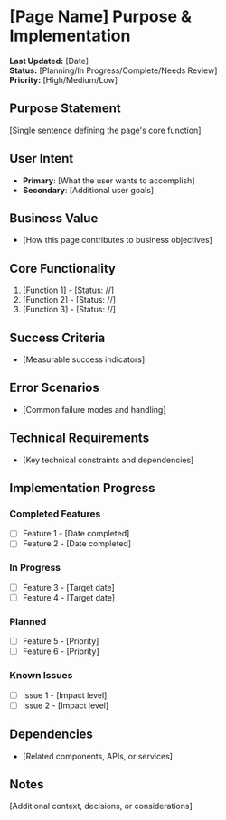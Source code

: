﻿# [Page Name] Purpose & Implementation

**Last Updated:** [Date]  
**Status:** [Planning/In Progress/Complete/Needs Review]  
**Priority:** [High/Medium/Low]

##  **Purpose Statement**
[Single sentence defining the page's core function]

##  **User Intent**
- **Primary**: [What the user wants to accomplish]
- **Secondary**: [Additional user goals]

##  **Business Value**
- [How this page contributes to business objectives]

##  **Core Functionality**
1. [Function 1] - [Status: //]
2. [Function 2] - [Status: //]
3. [Function 3] - [Status: //]

##  **Success Criteria**
- [Measurable success indicators]

##  **Error Scenarios**
- [Common failure modes and handling]

##  **Technical Requirements**
- [Key technical constraints and dependencies]

##  **Implementation Progress**

### **Completed Features**
- [ ] Feature 1 - [Date completed]
- [ ] Feature 2 - [Date completed]

### **In Progress**
- [ ] Feature 3 - [Target date]
- [ ] Feature 4 - [Target date]

### **Planned**
- [ ] Feature 5 - [Priority]
- [ ] Feature 6 - [Priority]

### **Known Issues**
- [ ] Issue 1 - [Impact level]
- [ ] Issue 2 - [Impact level]

##  **Dependencies**
- [Related components, APIs, or services]

##  **Notes**
[Additional context, decisions, or considerations]
